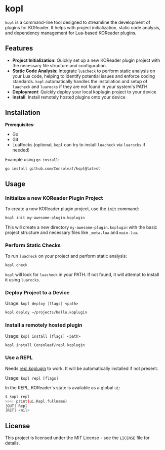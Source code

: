 # kopl

`kopl` is a command-line tool designed to streamline the development of
plugins for KOReader. It helps with project initialization, static code analysis,
and dependency management for Lua-based KOReader plugins.

## Features

- **Project Initialization**: Quickly set up a new KOReader plugin project
  with the necessary file structure and configuration.
- **Static Code Analysis**: Integrate `luacheck` to perform static analysis
  on your Lua code, helping to identify potential issues and
  enforce coding standards.
  `kopl` automatically handles the installation and setup of `luacheck`
  and `luarocks` if they are not found in your system's PATH.
- **Deployment**: Quickly deploy your local koplugin project to your device
- **Install**: Install remotely hosted plugins onto your device

## Installation

**Prerequisites:**

- Go
- Git
- LuaRocks (optional, `kopl` can try to install `luacheck` via `luarocks` if needed)

Example using `go install`:

```bash
go install github.com/Consoleaf/kopl@latest
```

## Usage

### Initialize a new KOReader Plugin Project

To create a new KOReader plugin project, use the `init` command:

```bash
kopl init my-awesome-plugin.koplugin
```

This will create a new directory `my-awesome-plugin.koplugin` with the basic
project structure and necessary files like `_meta.lua` and `main.lua`.

### Perform Static Checks

To run `luacheck` on your project and perform static analysis:

```bash
kopl check
```

`kopl` will look for `luacheck` in your PATH.
If not found, it will attempt to install it using `luarocks`.

### Deploy Project to a Device

Usage:
`kopl deploy [flags] <path>`

```bash
kopl deploy ~/projects/hello.koplugin
```

### Install a remotely hosted plugin

Usage:
`kopl install [flags] <path>`

```bash
kopl install Consoleaf/repl.koplugin
```

### Use a REPL

Needs [repl.koplugin](https://github.com/Consoleaf/repl.koplugin) to work.
It will be automatically installed if not present.

Usage:
`kopl repl [flags]`

In the REPL, KOReader's state is available as a global `ui`:

```bash
$ kopl repl
>>>: print(ui.Repl.fullname)
[OUT] Repl
[RET] <nil>
```

## License

This project is licensed under the MIT License - see the `LICENSE` file for details.
